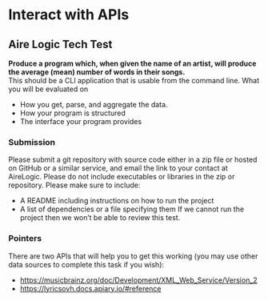 # Interact with APIs
## Aire Logic Tech Test

**Produce a program which, when given the name of an artist, will produce the average
(mean) number of words in their songs.**<br />
This should be a CLI application that is usable from the command line.
What you will be evaluated on<br />
- How you get, parse, and aggregate the data.
- How your program is structured
- The interface your program provides
### Submission
Please submit a git repository with source code either in a zip file or hosted on GitHub or
a similar service, and email the link to your contact at AireLogic. Please do not include
executables or libraries in the zip or repository.
Please make sure to include:
- A README including instructions on how to run the project
- A list of dependencies or a file specifying them
If we cannot run the project then we won’t be able to review this test.
### Pointers
There are two APIs that will help you to get this working (you may use other data sources to
complete this task if you wish):
- https://musicbrainz.org/doc/Development/XML_Web_Service/Version_2
- https://lyricsovh.docs.apiary.io/#reference
